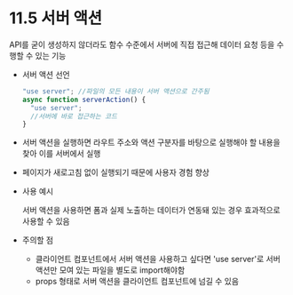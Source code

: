 # 11.5 서버 액션

API를 굳이 생성하지 않더라도 함수 수준에서 서버에 직접 접근해 데이터 요청 등을 수행할 수 있는 기능

- 서버 액션 선언

  ```ts
  "use server"; //파일의 모든 내용이 서버 액션으로 간주됨
  async function serverAction() {
    "use server";
    //서버에 바로 접근하는 코드
  }
  ```

- 서버 액션을 실행하면 라우트 주소와 액션 구분자를 바탕으로 실행해야 할 내용을 찾아 이를 서버에서 실행
- 페이지가 새로고침 없이 실행되기 때문에 사용자 경험 향상

- 사용 예시

  서버 액션을 사용하면 폼과 실제 노출하는 데이터가 연동돼 있는 경우 효과적으로 사용할 수 있음

- 주의할 점

  - 클라이언트 컴포넌트에서 서버 액션을 사용하고 싶다면 'use server'로 서버 액션만 모여 있는 파일을 별도로 import해야함
  - props 형태로 서버 액션을 클라이언트 컴포넌트에 넘길 수 있음
